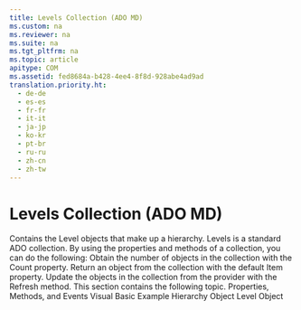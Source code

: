 ```yaml
---
title: Levels Collection (ADO MD)
ms.custom: na
ms.reviewer: na
ms.suite: na
ms.tgt_pltfrm: na
ms.topic: article
apitype: COM
ms.assetid: fed8684a-b428-4ee4-8f8d-928abe4ad9ad
translation.priority.ht: 
  - de-de
  - es-es
  - fr-fr
  - it-it
  - ja-jp
  - ko-kr
  - pt-br
  - ru-ru
  - zh-cn
  - zh-tw
---
```

# Levels Collection (ADO MD)
<?xml version="1.0" encoding="utf-8"?>
<developerReferenceWithoutSyntaxDocument xmlns="http://ddue.schemas.microsoft.com/authoring/2003/5" xmlns:xlink="http://www.w3.org/1999/xlink" xmlns:xsi="http://www.w3.org/2001/XMLSchema-instance" xsi:schemaLocation="http://ddue.schemas.microsoft.com/authoring/2003/5 http://dduestorage.blob.core.windows.net/ddueschema/developer.xsd">
  <introduction>
    <para>Contains the <legacyLink xlink:href="37815869-ed30-45fd-9aea-0a986c1b305c">Level</legacyLink> objects that make up a hierarchy.</para>
  </introduction>
  <languageReferenceRemarks>
    <content>
      <para>
        <legacyBold>Levels</legacyBold> is a standard ADO collection. By using the properties and methods of a collection, you can do the following:  </para>
      <list class="bullet">
        <listItem>
          <para>Obtain the number of objects in the collection with the <legacyLink xlink:href="da9ccd1f-d402-41a2-940c-45556fc5340d">Count</legacyLink> property.</para>
        </listItem>
        <listItem>
          <para>Return an object from the collection with the default <legacyLink xlink:href="e11484bb-c5c7-42d8-9bb8-21572125d727">Item</legacyLink> property.</para>
        </listItem>
        <listItem>
          <para>Update the objects in the collection from the provider with the <legacyLink xlink:href="089b7ca7-684f-4259-8032-5bd1ecc54426">Refresh</legacyLink> method.</para>
        </listItem>
      </list>
      <para>This section contains the following topic.  </para>
      <list class="bullet">
        <listItem>
          <para>
            <legacyLink xlink:href="7fba3296-5bd0-4f9e-8f63-9565fe1ee15f">Properties, Methods, and Events</legacyLink>           </para>
        </listItem>
      </list>
    </content>
  </languageReferenceRemarks>
  <relatedTopics>
<link xlink:href="3aae1107-2f81-413c-8eda-ef96c3df1b8a">Visual Basic Example</link>
<link xlink:href="034af340-ac79-494e-ba5e-2b57da1cb9de">Hierarchy Object</link>
<link xlink:href="37815869-ed30-45fd-9aea-0a986c1b305c">Level Object</link>
</relatedTopics>
</developerReferenceWithoutSyntaxDocument>